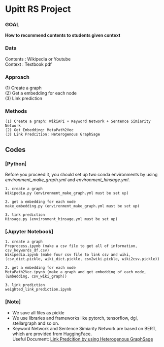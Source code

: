 # Upitt RS Project

  ### GOAL
  <b> How to recommend contents to students given context </b>
  
  ### Data
  Contents : Wikipedia or Youtube <br>
  Context : Textbook pdf

  ### Approach
  (1) Create a graph <br>
  (2) Get a embedding for each node <br>
  (3) Link prediction
  
  ### Methods
    (1) Create a graph: WikiAPI + Keyword Network + Sentence Simiarity Network
    (2) Get Embedding: MetaPath2Vec
    (3) Link Predcition: Heterogenous GraphSage

  ## Codes
  ### [Python]
  Before you proceed it, you should set up two conda environments by using _environment_make_graph.yml_ and _environment_hinsage.yml_.

  ```
  1. create a graph 
  Wikipedia.py (environment_make_graph.yml must be set up)

  2. get a embedding for each node 
  make_embedding.py (environment_make_graph.yml must be set up)

  3. link prediction
  Hinsage.py (environment_hinsage.yml must be set up)

  ```

  ### [Jupyter Notebook]
  ```
  1. create a graph
  Preprocess.ipynb (make a csv file to get all of information, csv_keywords_df.csv)
  Wikipedia.ipynb (make four csv file to link csv and wiki, (csv_dict.pickle, wiki_dict.pickle, csv2wiki.pickle, wiki2csv.pickle))

  2. get a embedding for each node 
  MetaPath2Vec.ipynb (make a graph and get embedding of each node, (Embedding, csv_wiki_graph))

  3. link prediction
  weighted_link_prediction.ipynb
  ```

  ### [Note]
  * We save all files as pickle <br>
  * We use libraries and frameworks like pytorch, tensorflow, dgl, stellargraph and so on.<br>
  * Keyword Network and Sentence Simiarity Network are based on BERT, which are provided from HuggingFace. <br>
  Useful Document: [Link Predcition by using Heterogenous GraphSage](https://stellargraph.readthedocs.io/en/stable/demos/link-prediction/hinsage-link-prediction.html "Link_Prediction")

